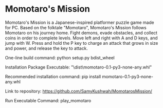 # Momotaro's Mission

Momotaro's Mission is a Japanese-inspired platformer puzzle game made for PC. Based on the folktale "Momotaro", Momotaro's Mission follows Momotaro on his journey home. Fight demons, evade obstacles, and collect coins in order to complete levels. Move left and right with A and D keys, and jump with W. Press and hold the P key to charge an attack that grows in size and power, and release the key to attack.

One-line build command:
python setup.py bdist_wheel

Installation Package Executable:
"\dist\momotaro-0.1-py3-none-any.whl"

Recommended installation command: pip install momotaro-0.1-py3-none-any.whl

Link to repository:
https://github.com/SamyKushwah/MomotarosMission/

Run Executable Command:
play_momotaro



